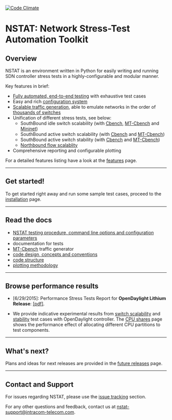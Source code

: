 [![Code Climate](https://codeclimate.com/github/intracom-telecom-sdn/nstat/badges/gpa.svg)](https://codeclimate.com/github/intracom-telecom-sdn/nstat)

# NSTAT: Network Stress-Test Automation Toolkit

## Overview

NSTAT is an environment written in Python for easily writing and running
SDN controller stress tests in a highly-configurable and modular manner.

Key features in brief:
- [Fully automated, end-to-end testing](https://github.com/intracom-telecom-sdn/nstat/wiki/NSTAT#work-flow) with exhaustive test cases
- Easy and rich [configuration system](https://github.com/intracom-telecom-sdn/nstat/wiki/NSTAT#configuration-keys)
- [Scalable traffic generation](https://github.com/intracom-telecom-sdn/nstat/wiki/MT-Cbench),
  able to emulate networks in the order of [thousands of switches](https://github.com/intracom-telecom-sdn/NSTAT/wiki/odl_scalability_results_lithium)
- Unification of different stress tests, see below:
  * SouthBound idle switch scalability (with [Cbench](https://github.com/intracom-telecom-sdn/nstat/wiki/Southbound-idle-scalability-cbench),
  [MT-Cbench](https://github.com/intracom-telecom-sdn/nstat/wiki/Southbound-idle-scalability-mtcbench) and [Mininet](https://github.com/intracom-telecom-sdn/nstat/wiki/Southbound-idle-scalability-mininet))
  * SouthBound active switch scalability (with [Cbench](https://github.com/intracom-telecom-sdn/nstat/wiki/Southbound-active-scalability-cbench)
  and [MT-Cbench](https://github.com/intracom-telecom-sdn/nstat/wiki/Southbound-active-scalability-mtcbench))
  * SouthBound active switch stability (with [Cbench](https://github.com/intracom-telecom-sdn/nstat/wiki/Southbound-active-stability-cbench)
  and [MT-Cbench](https://github.com/intracom-telecom-sdn/nstat/wiki/Southbound-active-stability-mtcbench))
  * [Northbound flow scalablity](https://github.com/intracom-telecom-sdn/nstat/wiki/Northbound-active-scalability-mininet)
- Comprehensive reporting and configurable plotting

For a detailed features listing have a look at the [features](https://github.com/intracom-telecom-sdn/nstat/wiki/Features) page.

-----------------------------------------------------------

## Get started!

To get started right away and run some sample test cases, proceed to the
[installation](https://github.com/intracom-telecom-sdn/nstat/wiki/Installation)
page.

-----------------------------------------------------------

## Read the docs

- [NSTAT testing procedure, command line options and configuration parameters](https://github.com/intracom-telecom-sdn/nstat/wiki/NSTAT)
- documentation for tests
- [MT-Cbench](https://github.com/intracom-telecom-sdn/nstat/wiki/MT-Cbench) traffic generator
- [code design, concepts and conventions](https://github.com/intracom-telecom-sdn/nstat/wiki/Code-design)
- [code structure](https://github.com/intracom-telecom-sdn/nstat/wiki/Code-design#code-structure)
- [plotting methodology](https://github.com/intracom-telecom-sdn/nstat/wiki/Plotting)

-----------------------------------------------------------

## Browse performance results

- [6/29/2015]: Performance Stress Tests Report for **OpenDaylight Lithium Release**: [[pdf]](https://raw.githubusercontent.com/wiki/intracom-telecom-sdn/nstat/files/ODL_performance_report_v1.0.pdf).

- We provide indicative experimental results from [switch  scalability](https://github.com/intracom-telecom-sdn/nstat/wiki/ODL-scalability-results)
and [stability](https://github.com/intracom-telecom-sdn/nstat/wiki/ODL-stability-results)
test cases with OpenDaylight controller. The [CPU shares](https://github.com/intracom-telecom-sdn/nstat/wiki/Cpu-shares) page
shows the performance effect of allocating different CPU partitions
to test components.

-----------------------------------------------------------

## What's next?

Plans and ideas for next releases are provided in the [future releases](https://github.com/intracom-telecom-sdn/nstat/wiki/Future-releases) page.

-----------------------------------------------------------

## Contact and Support

For issues regarding NSTAT, please use the [issue tracking](https://github.com/intracom-telecom-sdn/nstat/issues) section.

For any other questions and feedback, contact us at [nstat-support@intracom-telecom.com](mailto:nstat-support@intracom-telecom.com).
